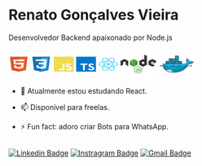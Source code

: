 # Renato Gonçalves Vieira

Desenvolvedor Backend apaixonado por Node.js

<div style="display: inline_block">
  <img align="center" alt="HTML" height="30" width="40" src="https://raw.githubusercontent.com/devicons/devicon/master/icons/html5/html5-original.svg">
  <img align="center" alt="CSS" height="30" width="40" src="https://raw.githubusercontent.com/devicons/devicon/master/icons/css3/css3-original.svg">
  <img align="center" alt="Js" height="30" width="40" src="https://raw.githubusercontent.com/devicons/devicon/master/icons/javascript/javascript-plain.svg">
  <img align="center" alt="Ts" height="30" width="40" src="https://raw.githubusercontent.com/devicons/devicon/master/icons/typescript/typescript-plain.svg">
  <img align="center" alt="React" height="30" width="40" src="https://raw.githubusercontent.com/devicons/devicon/master/icons/react/react-original.svg">
  <img align="center" alt="Node" height="60" width="70" src="https://raw.githubusercontent.com/devicons/devicon/master/icons/nodejs/nodejs-original-wordmark.svg">
  <img align="center" alt="Docker" height="60" width="70" src="https://raw.githubusercontent.com/devicons/devicon/master/icons/docker/docker-original.svg">
</div>

- 🎒 Atualmente estou estudando React.
- 📫 Disponível para freelas.
- ⚡ Fun fact: adoro criar Bots para WhatsApp.

  ##
  
[![Linkedin Badge](https://img.shields.io/badge/LinkedIn-0077B5?style=for-the-badge&logo=linkedin&logoColor=white)](https://www.linkedin.com/in/yamirenato/) 
[![Instragram Badge](https://img.shields.io/badge/Instagram-E4405F?style=for-the-badge&logo=instagram&logoColor=white)](https://instagram.com/rgvieiraoficial) 
[![Gmail Badge](https://img.shields.io/badge/Gmail-D14836?style=for-the-badge&logo=gmail&logoColor=white)](mailto:yamirenato@42bitsmsw.com.br)

<!--
**rgvieiraoficial/rgvieiraoficial** is a ✨ _special_ ✨ repository because its `README.md` (this file) appears on your GitHub profile.

Here are some ideas to get you started:

- 🔭 I’m currently working on ...
- 🌱 I’m currently learning ...
- 👯 I’m looking to collaborate on ...
- 🤔 I’m looking for help with ...
- 💬 Ask me about ...
- 📫 How to reach me: ...
- 😄 Pronouns: ...
- ⚡ Fun fact: ...
-->
